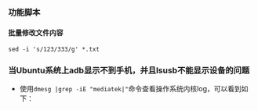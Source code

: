 ### 功能脚本
#### 批量修改文件内容
```
sed -i 's/123/333/g' *.txt
```

### 当Ubuntu系统上adb显示不到手机，并且lsusb不能显示设备的问题
+ 使用`dmesg |grep -iE "mediatek|"`命令查看操作系统内核log，可以看到如下：
